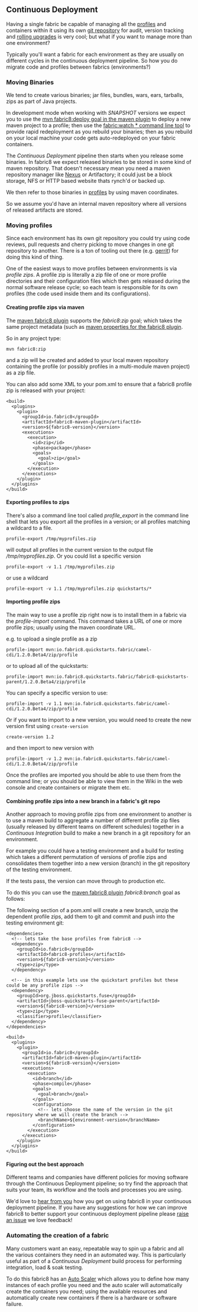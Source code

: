 ## Continuous Deployment

Having a single fabric be capable of managing all the [profiles](profiles.html) and containers within it using its own [git repository](git.html) for audit, version tracking and [rolling upgrades](rollingUpgrade.html) is very cool; but what if you want to manage more than one environment?

Typically you'll want a fabric for each environment as they are usually on different cycles in the continuous deployment pipeline. So how you do migrate code and profiles between fabrics (environments?)

### Moving Binaries

We tend to create various binaries; jar files, bundles, wars, ears, tarballs, zips as part of Java projects.

In development mode when working with _SNAPSHOT_ versions we expect you to use the [mvn fabric8:deploy goal in the maven plugin](mavenPlugin.html) to deploy a new maven project to a profile; then use the [fabric:watch * command line tool](developer.html) to provide rapid redeployment as you rebuild your binaries; then as you rebuild on your local machine your code gets auto-redeployed on your fabric containers.

The _Continuous Deployment_ pipeline then starts when you release some binaries. In fabric8 we expect released binaries to be stored in some kind of maven repository. That doesn't necessary mean you need a maven repository manager like [Nexus](http://www.sonatype.org/nexus/) or Artifactory; it could just be a block storage, NFS or HTTP based website thats rynch'd or backed up.

We then refer to those binaries in [profiles](profiles.html) by using maven coordinates.

So we assume you'd have an internal maven repository where all versions of released artifacts are stored.

### Moving profiles

Since each environment has its own git repository you could try using code reviews, pull requests and cherry picking to move changes in one git repository to another. There is a ton of tooling out there (e.g. [gerrit](https://code.google.com/p/gerrit/)) for doing this kind of thing.

One of the easiest ways to move profiles between environments is via _profile zips_. A profile zip is literally a zip file of one or more profile directories and their configuration files which then gets released during the normal software release cycle; so each team is responsible for its own profiles (the code used inside them and its configurations).

#### Creating profile zips via maven

The [maven fabric8 plugin](mavenPlugin.html) supports the _fabric8:zip_ goal; which takes the same project metadata (such as [maven properties for the fabric8 plugin](mavenPlugin.html#property-reference).

So in any project type:

    mvn fabric8:zip

and a zip will be created and added to your local maven repository containing the profile (or possibly profiles in a multi-module maven project) as a zip file.

You can also add some XML to your pom.xml to ensure that a fabric8 profile zip is released with your project:

    <build>
      <plugins>
        <plugin>
          <groupId>io.fabric8</groupId>
          <artifactId>fabric8-maven-plugin</artifactId>
          <version>${fabric8-version}</version>
          <executions>
            <execution>
              <id>zip</id>
              <phase>package</phase>
              <goals>
                <goal>zip</goal>
              </goals>
            </execution>
          </executions>
        </plugin>
      </plugins>
    </build>

#### Exporting profiles to zips

There's also a command line tool called _profile_export_ in the command line shell that lets you export all the profiles in a version; or all profiles matching a wildcard to a file.

    profile-export /tmp/myprofiles.zip

will output all profiles in the current version to the output file _/tmp/myprofiles.zip_. Or you could list a specific version

    profile-export -v 1.1 /tmp/myprofiles.zip

or use a wildcard

    profile-export -v 1.1 /tmp/myprofiles.zip quickstarts/*

#### Importing profile zips

The main way to use a profile zip right now is to install them in a fabric via the _profile-import_ command. This command takes a URL of one or more profile zips; usually using the maven coordinate URL.

e.g. to upload a single profile as a zip

    profile-import mvn:io.fabric8.quickstarts.fabric/camel-cdi/1.2.0.Beta4/zip/profile

or to upload all of the quickstarts:

    profile-import mvn:io.fabric8.quickstarts.fabric/fabric8-quickstarts-parent/1.2.0.Beta4/zip/profile

You can specify a specific version to use:

    profile-import -v 1.1 mvn:io.fabric8.quickstarts.fabric/camel-cdi/1.2.0.Beta4/zip/profile

Or if you want to import to a new version, you would need to create the new version first using `create-version`

    create-version 1.2

and then import to new version with

    profile-import -v 1.2 mvn:io.fabric8.quickstarts.fabric/camel-cdi/1.2.0.Beta4/zip/profile

Once the profiles are imported you should be able to use them from the command line; or you should be able to view them in the Wiki in the web console and create containers or migrate them etc.

#### Combining profile zips into a new branch in a fabric's git repo

Another approach to moving profile zips from one environment to another is to use a maven build to aggregate a number of different profile zip files (usually released by different teams on different schedules) together in a _Continuous Integration_ build to make a new branch in a git repository for an environment.

For example you could have a testing environment and a build for testing which takes a different permutation of versions of profile zips and consolidates them together into a new version (branch) in the git repository of the testing environment.

If the tests pass, the version can move through to production etc.

To do this you can use the  [maven fabric8 plugin](mavenPlugin.html) _fabric8:branch_ goal as follows:

The following section of a pom.xml will create a new branch, unzip the dependent profile zips, add them to git and commit and push into the testing environment git:

    <dependencies>
      <!-- lets take the base profiles from fabric8 -->
      <dependency>
        <groupId>io.fabric8</groupId>
        <artifactId>fabric8-profiles</artifactId>
        <version>${fabric8-version}</version>
        <type>zip</type>
      </dependency>

      <!-- in this example lets use the quickstart profiles but these could be any profile zips -->
      <dependency>
        <groupId>org.jboss.quickstarts.fuse</groupId>
        <artifactId>jboss-quickstarts-fuse-parent</artifactId>
        <version>${fabric8-version}</version>
        <type>zip</type>
        <classifier>profile</classifier>
      </dependency>
    </dependencies>

    <build>
      <plugins>
        <plugin>
          <groupId>io.fabric8</groupId>
          <artifactId>fabric8-maven-plugin</artifactId>
          <version>${fabric8-version}</version>
          <executions>
            <execution>
              <id>branch</id>
              <phase>compile</phase>
              <goals>
                <goal>branch</goal>
              </goals>
              <configuration>
                <!-- lets choose the name of the version in the git repository where we will create the branch -->
                <branchName>${environment-version</branchName>
              </configuration>
            </execution>
          </executions>
        </plugin>
      </plugins>
    </build>

#### Figuring out the best approach

Different teams and companies have different policies for moving software through the Continuous Deployment pipeline; so try find the approach that suits your team, its workflow and the tools and processes you are using.

We'd love to [hear from you](http://fabric8.io/community/index.html) how you get on using fabric8 in your continuous deployment pipeline. If you have any suggestions for how we can improve fabric8 to better support your continuous deployment pipeline please [raise an issue](https://github.com/fabric8io/fabric8/issues) we love feedback!

### Automating the creation of a fabric

Many customers want an easy, repeatable way to spin up a fabric and all the various containers they need in an automated way. This is particularly useful as part of a _Continuous Deployment_ build process for performing integration, load & soak testing.

To do this fabric8 has an [Auto Scaler](http://fabric8.io/gitbook/requirements.html) which allows you to define how many instances of each profile you need and the auto scaler will automatically create the containers you need; using the available resources and automatically create new containers if there is a hardware or software failure.